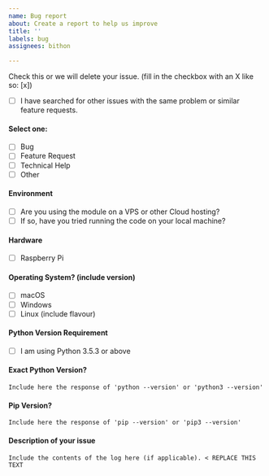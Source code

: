 ```yaml
---
name: Bug report
about: Create a report to help us improve
title: ''
labels: bug
assignees: bithon

---
```


<!--
Before opening a new issue, please ensure:
- YOU HAVE READ THE ISSUE GUIDELINES! -> https://github.com/unicorn-data-analysis/unicorn-binance-websocket-api/wiki/Issue-Guidelines
- You search for existing bugs/feature requests
- Remove extraneous template details
- Do not prefix title with type of issue (Feature Request, Bug, etc.) The appropriate labels will be added during triage.
- Do not delete any of the template, fill all of it in; even if you think it doesn't apply to your issue.
- If you fail to follow these simple instructions, we will close the ticket.
- [x] This is a checked box. **Do not leave spaces around the `x`!**
-->

Check this or we will delete your issue. (fill in the checkbox with an X like so: [x])
- [ ] I have searched for other issues with the same problem or similar feature requests. 

#### Select one:
- [ ] Bug
- [ ] Feature Request
- [ ] Technical Help
- [ ] Other

#### Environment
- [ ] Are you using the module on a VPS or other Cloud hosting?
- [ ] If so, have you tried running the code on your local machine?

#### Hardware
- [ ] Raspberry Pi

#### Operating System? (include version)
- [ ] macOS
- [ ] Windows
- [ ] Linux (include flavour)

#### Python Version Requirement
- [ ] I am using Python 3.5.3 or above

#### Exact Python Version?
```
Include here the response of 'python --version' or 'python3 --version'
```

#### Pip Version?
```
Include here the response of 'pip --version' or 'pip3 --version'
```

#### Description of your issue

```
Include the contents of the log here (if applicable). < REPLACE THIS TEXT
```
